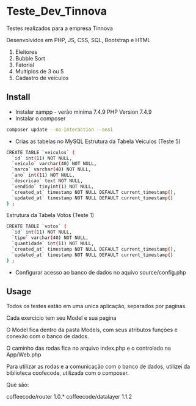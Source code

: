 # Teste_Dev_Tinnova

Testes realizados para a empresa Tinnova

Desenvolvidos em PHP, JS, CSS, SQL, Bootstrap e HTML

1) Eleitores
2) Bubble Sort
3) Fatorial
4) Multiplos de 3 ou 5
5) Cadastro de veículos

## Install

- Instalar xampp - verão minima 7.4.9
  PHP Version 7.4.9
- Instalar o composer
```bash
composer update --no-interaction --ansi
```

- Crias as tabelas no MySQL
  Estrutura da Tabela Veiculos (Teste 5)

```bash
CREATE TABLE `veiculos` (
  `id` int(11) NOT NULL,
  `veiculo` varchar(40) NOT NULL,
  `marca` varchar(40) NOT NULL,
  `ano` int(11) NOT NULL,
  `descricao` text NOT NULL,
  `vendido` tinyint(1) NOT NULL,
  `created_at` timestamp NOT NULL DEFAULT current_timestamp(),
  `updated_at` timestamp NOT NULL DEFAULT current_timestamp()
) ;
```

  Estrutura da Tabela Votos (Teste 1)

```bash
CREATE TABLE `votos` (
  `id` int(11) NOT NULL,
  `tipo` varchar(40) NOT NULL,
  `quantidade` int(11) NOT NULL,
  `created_at` timestamp NOT NULL DEFAULT current_timestamp(),
  `updated_at` timestamp NOT NULL DEFAULT current_timestamp()
) ;
```

- Configurar acesso ao banco de dados no aquivo source/config.php

## Usage

Todos os testes estão em uma unica aplicação, separados por paginas.

Cada exercicio tem seu Model e sua pagina

O Model fica dentro da pasta Models, com seus atributos funções e conexão com o banco de dados.

O caminho das rodas fica no arquivo index.php e o controlado na App/Web.php

Para utilizar as rodas e a comunicação com o banco de dados, utilizei da biblioteca coofecode, utilizada com o composer.

Que são:

coffeecode/router 1.0.*
coffeecode/datalayer 1.1.2

